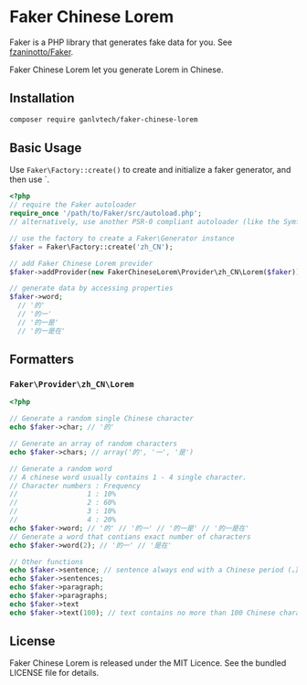 # Faker Chinese Lorem

Faker is a PHP library that generates fake data for you. See [fzaninotto/Faker](https://github.com/fzaninotto/Faker).

Faker Chinese Lorem let you generate Lorem in Chinese.

## Installation

```sh
composer require ganlvtech/faker-chinese-lorem
```

## Basic Usage

Use `Faker\Factory::create()` to create and initialize a faker generator, and then use `.

```php
<?php
// require the Faker autoloader
require_once '/path/to/Faker/src/autoload.php';
// alternatively, use another PSR-0 compliant autoloader (like the Symfony2 ClassLoader for instance)

// use the factory to create a Faker\Generator instance
$faker = Faker\Factory::create('zh_CN');

// add Faker Chinese Lorem provider
$faker->addProvider(new FakerChineseLorem\Provider\zh_CN\Lorem($faker));

// generate data by accessing properties
$faker->word;
  // '的'
  // '的一'
  // '的一是'
  // '的一是在'
```

## Formatters

### `Faker\Provider\zh_CN\Lorem`

```php
<?php

// Generate a random single Chinese character
echo $faker->char; // '的'

// Generate an array of random characters
echo $faker->chars; // array('的', '一', '是')

// Generate a random word
// A chinese word usually contains 1 - 4 single character.
// Character numbers : Frequency
//                 1 : 10%
//                 2 : 60%
//                 3 : 10%
//                 4 : 20%
echo $faker->word; // '的' // '的一' // '的一是' // '的一是在'
// Generate a word that contians exact number of characters
echo $faker->word(2); // '的一' // '是在'

// Other functions
echo $faker->sentence; // sentence always end with a Chinese period (。).
echo $faker->sentences;
echo $faker->paragraph;
echo $faker->paragraphs;
echo $faker->text
echo $faker->text(100); // text contains no more than 100 Chinese characters (not 100 bytes)
```

## License

Faker Chinese Lorem is released under the MIT Licence. See the bundled LICENSE file for details.